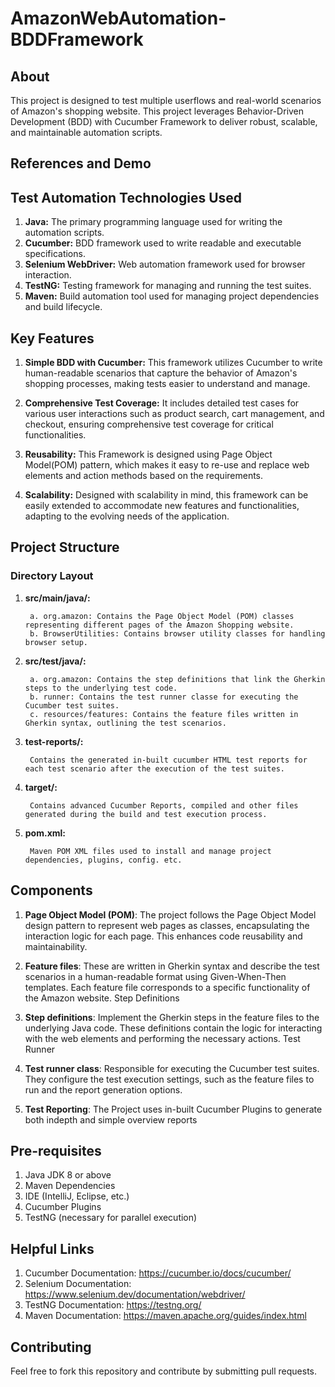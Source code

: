 # AmazonWebAutomation-BDDFramework
## About
This project is designed to test multiple userflows and real-world scenarios of Amazon's shopping website. This project leverages Behavior-Driven Development (BDD) with Cucumber Framework to deliver robust, scalable, and maintainable automation scripts.

## References and Demo

## Test Automation Technologies Used
1. **Java:** The primary programming language used for writing the automation scripts.
2. **Cucumber:** BDD framework used to write readable and executable specifications.
3. **Selenium WebDriver:** Web automation framework used for browser interaction.
4. **TestNG:** Testing framework for managing and running the test suites.
5. **Maven:** Build automation tool used for managing project dependencies and build lifecycle.
## Key Features
1. **Simple BDD with Cucumber:** This framework utilizes Cucumber to write human-readable scenarios that capture the behavior of Amazon's shopping processes, making tests easier to understand and manage.

2. **Comprehensive Test Coverage:** It includes detailed test cases for various user interactions such as product search, cart management, and checkout, ensuring comprehensive test coverage for critical functionalities.

3. **Reusability:** This Framework is designed using Page Object Model(POM) pattern, which makes it easy to re-use and replace web elements and action methods based on the requirements.

4. **Scalability:** Designed with scalability in mind, this framework can be easily extended to accommodate new features and functionalities, adapting to the evolving needs of the application.


## Project Structure
### Directory Layout

1. **src/main/java/:**

        a. org.amazon: Contains the Page Object Model (POM) classes representing different pages of the Amazon Shopping website.
        b. BrowserUtilities: Contains browser utility classes for handling  browser setup.
        
2. **src/test/java/:**
   
        a. org.amazon: Contains the step definitions that link the Gherkin steps to the underlying test code.
        b. runner: Contains the test runner classe for executing the Cucumber test suites.
        c. resources/features: Contains the feature files written in Gherkin syntax, outlining the test scenarios.
   
3. **test-reports/:**

        Contains the generated in-built cucumber HTML test reports for each test scenario after the execution of the test suites.
   
4. **target/:**
   
        Contains advanced Cucumber Reports, compiled and other files generated during the build and test execution process.

5. **pom.xml:**

        Maven POM XML files used to install and manage project dependencies, plugins, config. etc.


## Components
1. **Page Object Model (POM)**:
The project follows the Page Object Model design pattern to represent web pages as classes, encapsulating the interaction logic for each page. This enhances code reusability and maintainability.

2. **Feature files**:
These are written in Gherkin syntax and describe the test scenarios in a human-readable format using Given-When-Then templates. Each feature file corresponds to a specific functionality of the Amazon website.
Step Definitions

3. **Step definitions**:
Implement the Gherkin steps in the feature files to the underlying Java code. These definitions contain the logic for interacting with the web elements and performing the necessary actions.
Test Runner

4. **Test runner class**:
Responsible for executing the Cucumber test suites. They configure the test execution settings, such as the feature files to run and the report generation options.

5. **Test Reporting**:
The Project uses in-built Cucumber Plugins to generate both indepth and simple overview reports 


## Pre-requisites
1. Java JDK 8 or above
2. Maven Dependencies
3. IDE (IntelliJ, Eclipse, etc.)
4. Cucumber Plugins
5. TestNG (necessary for parallel execution)


## Helpful Links
1. Cucumber Documentation: https://cucumber.io/docs/cucumber/
2. Selenium Documentation: https://www.selenium.dev/documentation/webdriver/
3. TestNG Documentation: https://testng.org/
4. Maven Documentation: https://maven.apache.org/guides/index.html


## Contributing
Feel free to fork this repository and contribute by submitting pull requests.
